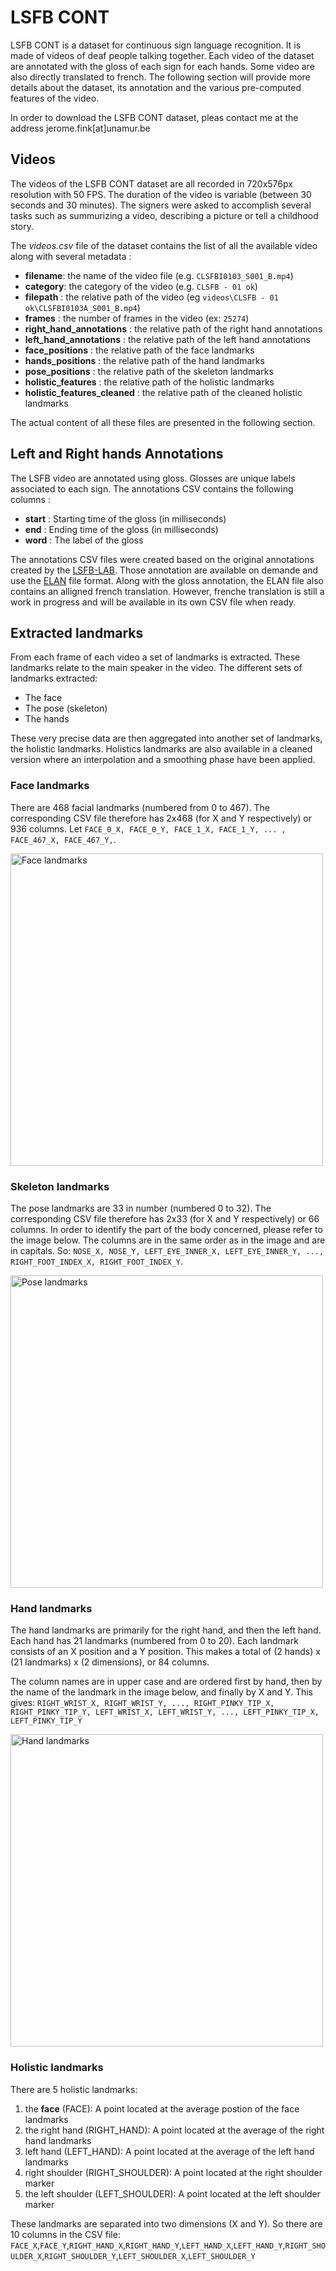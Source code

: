 
# LSFB CONT

LSFB CONT is a dataset for continuous sign language recognition. It is made of videos of deaf people talking together. Each video of the dataset are annotated with the gloss of each sign for each hands. Some video are also directly translated to french. The following section will provide more details about the dataset, its annotation and the various pre-computed features of the video.

In order to download the LSFB CONT dataset, pleas contact me at the address jerome.fink[at]unamur.be


## Videos

The videos of the LSFB CONT dataset are all recorded in 720x576px resolution with 50 FPS. The duration of the video is variable (between 30 seconds and 30 minutes). The signers were asked to accomplish several tasks such as summurizing a video, describing a picture or tell a childhood story.

The *videos.csv* file of the dataset contains the list of all the available video along with several metadata : 

- **filename**: the name of the video file (e.g. `CLSFBI0103_S001_B.mp4`)
- **category**: the category of the video (e.g. `CLSFB - 01 ok`)
- **filepath** : the relative path of the video (eg `videos\CLSFB - 01 ok\CLSFBI0103A_S001_B.mp4`)
- **frames** : the number of frames in the video (ex: `25274`)
- **right_hand_annotations** : the relative path of the right hand annotations
- **left_hand_annotations** : the relative path of the left hand annotations
- **face_positions** : the relative path of the face landmarks
- **hands_positions** : the relative path of the hand landmarks
- **pose_positions** : the relative path of the skeleton landmarks
- **holistic_features** : the relative path of the holistic landmarks
- **holistic_features_cleaned** : the relative path of the cleaned holistic landmarks

The actual content of all these files are presented in the following section.

## Left and Right hands Annotations

The LSFB video are annotated using gloss. Glosses are unique labels associated to each sign. The annotations CSV contains the following columns : 

- **start** : Starting time of the gloss (in milliseconds)
- **end** : Ending time of the gloss (in milliseconds)
- **word** :  The label of the gloss

The annotations CSV files were created based on the original annotations created by the [LSFB-LAB](https://www.unamur.be/lettres/romanes/lsfb-lab). Those annotation are available on demande and use the [ELAN](https://archive.mpi.nl/tla/elan) file format. Along with the gloss annotation, the ELAN file also contains an alligned french translation. However, frenche translation is still a work in progress and will be available in its own CSV file when ready.

## Extracted landmarks

From each frame of each video a set of landmarks is extracted. These landmarks relate to the main speaker in the video. The different sets of landmarks extracted:

- The face
- The pose (skeleton)
- The hands

These very precise data are then aggregated into another set of landmarks, the holistic landmarks. Holistics landmarks are also available in a cleaned version where an interpolation and a smoothing phase have been applied.

### Face landmarks

There are 468 facial landmarks (numbered from 0 to 467).
The corresponding CSV file therefore has 2x468 (for X and Y respectively) or 936 columns.
Let `FACE_0_X, FACE_0_Y, FACE_1_X, FACE_1_Y, ... , FACE_467_X, FACE_467_Y,`.

<img src="https://mediapipe.dev/assets/img/photos/faceMesh.jpg" width="500px" alt="Face landmarks"/>

### Skeleton landmarks

The pose landmarks are 33 in number (numbered 0 to 32).
The corresponding CSV file therefore has 2x33 (for X and Y respectively) or 66 columns.
In order to identify the part of the body concerned, please refer to the image below.
The columns are in the same order as in the image and are in capitals.
So: `NOSE_X, NOSE_Y, LEFT_EYE_INNER_X, LEFT_EYE_INNER_Y, ..., RIGHT_FOOT_INDEX_X, RIGHT_FOOT_INDEX_Y`.

<img src="https://google.github.io/mediapipe/images/mobile/pose_tracking_full_body_landmarks.png" width="500px" alt="Pose landmarks"/>

### Hand landmarks

The hand landmarks are primarily for the right hand, and then the left hand.
Each hand has 21 landmarks (numbered from 0 to 20). Each landmark consists of an X position and a Y position.
This makes a total of (2 hands) x (21 landmarks) x (2 dimensions), or 84 columns.

The column names are in upper case and are ordered first by hand, then by the name of the landmark in the image below, and finally by X and Y.
This gives: `RIGHT_WRIST_X, RIGHT_WRIST_Y, ..., RIGHT_PINKY_TIP_X, RIGHT_PINKY_TIP_Y, LEFT_WRIST_X, LEFT_WRIST_Y, ..., LEFT_PINKY_TIP_X, LEFT_PINKY_TIP_Y`

<img src="https://google.github.io/mediapipe/images/mobile/hand_landmarks.png" width="500px" alt="Hand landmarks"/>

### Holistic landmarks

There are 5 holistic landmarks:

1. the **face** (FACE): A point located at the average postion of the face landmarks
2. the right hand (RIGHT_HAND): A point located at the average of the right hand landmarks
3. left hand (LEFT_HAND): A point located at the average of the left hand landmarks
4. right shoulder (RIGHT_SHOULDER): A point located at the right shoulder marker
5. the left shoulder (LEFT_SHOULDER): A point located at the left shoulder marker

These landmarks are separated into two dimensions (X and Y).
So there are 10 columns in the CSV file: `FACE_X`,`FACE_Y`,`RIGHT_HAND_X`,`RIGHT_HAND_Y`,`LEFT_HAND_X`,`LEFT_HAND_Y`,`RIGHT_SHOULDER_X`,`RIGHT_SHOULDER_Y`,`LEFT_SHOULDER_X`,`LEFT_SHOULDER_Y`

